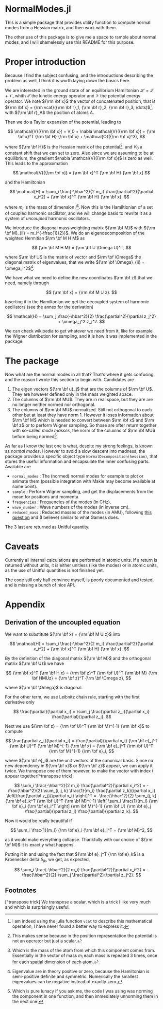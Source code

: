 # NormalModes.jl

This is a simple package that provides utility function to compute normal modes from a Hessian matrix, and then work with them.

The other use of this package is to give me a space to ramble about normal modes, and I will shamelessly use this README for this purpose.

# Proper introduction

Because I find the subject confusing, and the introductions describing the problem as well, I think it is worth laying down the basics here.

We are interested in the ground state of an equilibrium Hamiltonian $\mathcal{H} = \mathcal{T} + \mathcal{V}$, whith $\mathcal{T}$ the kinetic energy operator and $\mathcal{V}$ the potential energy operator. We note ${\rm \bf x}$ the vector of concatenated position, that is ${\rm \bf x} = {\rm vcat}({\rm \bf r}_1, {\rm \bf r}_2, {\rm \bf r}_3, \dots)$[^julia], with ${\rm \bf r}_A$ the position of atoms $A$.

Then we do a Taylor expansion of the potential, leading to

$$
\mathcal{V}({\rm \bf x}) = V_0 + \nabla \mathcal{V}({\rm \bf x}) + {\rm \bf x}^T {\rm \bf H} {\rm \bf x} + \mathcal{O}({\rm \bf x}^3),
$$

where ${\rm \bf H}$ is the Hessian matrix of the potential[^potential], and $V_0$ a constant shift that we can set to zero. Also since we are assuming to be at equilibrium, the gradient $\nabla \mathcal{V}({\rm \bf x})$ is zero as well. This leads to the approximation

$$
\mathcal{V}({\rm \bf x}) = {\rm \bf x}^T {\rm \bf H} {\rm \bf x}
$$

and the Hamiltonian

$$
\mathcal{H} = \sum_i \frac{-\hbar^2}{2 m_i} \frac{\partial^2}{\partial x_i^2} + {\rm \bf x}^T {\rm \bf H} {\rm \bf x},
$$

where $m_i$ is the mass of dimension $i$[^mass]. Now this is the Hamiltionian of a set of coupled harmonic oscillator, and we will change basis to rewrite it as a system of *uncoupled* harmonic oscillators.

We introduce the diagonal mass weighting matrix ${\rm \bf M}$ with ${\rm \bf M}_{ii} = m_i^{-\frac{1}{2}}$. We do an eigendecomposition of the weighted Hermitian $\rm \bf M H M$ as

$$
{\rm \bf M H M} = {\rm \bf U \Omega U}^T,
$$

where $\rm \bf U$ is the matrix of vector and $\rm \bf \Omega$ the diagonal matrix of eigenvalues, that we write ${\rm \bf \Omega}_{ii} = \omega_i^2$[^posdef].

We have what we need to define the new coordinates $\rm \bf z$ that we need, namely through

$$
{\rm \bf x} = {\rm \bf M U z}.
$$

Inserting it in the Hamiltonian we get the decoupled system of harmonic oscillators (see the annex for the derivation)

$$
\mathcal{H} = \sum_j \frac{-\hbar^2}{2} \frac{\partial^2}{\partial z_j^2} + \omega_j^2 z_j^2.
$$

We can check wikipedia to get whatever we need from it, like for example the Wigner distribution for sampling, and it is how it was implemented in the package.

# The package

Now what are the normal modes in all that? That's where it gets confusing and the reason I wrote this section to begin with. Candidates are

1. The eigen vectors ${\rm \bf u}_j$ that are the columns of $\rm \bf U$. They are however defined only in the mass weighted space.
2. The columns of $\rm \bf MU$. They are in real space, but they are are no longer neither normed nor orthogonal.
3. The columns of $\rm \bf MU$ normalized. Still not orthogonal to each other but at least they have norm 1. However it loses information about $\rm \bf M$ which is needed to convert between $\rm \bf x$ and $\rm \bf z$ or to perform Wigner sampling. So those are ofter return together with so-called *mode masses*, the norm of the columns of $\rm \bf MU$ before being normed[^lunacy].

As far as I know the last one is what, despite my strong feelings, is known as *normal modes*. However to avoid a slow descent into madness, the package provides a specific object type `NormalDecomposition(hessian)`, that stores the useful information and encapsulate the inner confusing parts. Available are
- `normal_modes` : The (normed) normal modes for example to plot or animate them (possible integration with Makie may become available at some point).
- `sample` : Perform Wigner sampling, and get the displacements from the mean for positions and momenta.
- `frequencies` : Frequencies of the modes (in GHz).
- `wave_number` : Wave numbers of the modes (in inverse cm).
- `reduced_mass` : Reduced masses of the modes (in AMU), following [this question](https://physics.stackexchange.com/questions/401370/normal-modes-how-to-get-reduced-masses-from-displacement-vectors-atomic-masses) and (I believe) similar to what Gamess does.

The 3 last are returned as Unitful quantity.

# Caveats

Currently all internal calculations are performed in atomic units. If a return is returned without units, it is either unitless (like the modes) or in atomic units, as the use of Unitful quantities is not finished yet.

The code still only half convince myself, is poorly documented and tested, and is missing a bunch of nice API.

# Appendix

## Derivation of the uncoupled equation

We want to substitute ${\rm \bf x} = {\rm \bf M U z}$ into

$$
\mathcal{H} = \sum_i \frac{-\hbar^2}{2 m_i} \frac{\partial^2}{\partial x_i^2} + {\rm \bf x}^T {\rm \bf H} {\rm \bf x}.
$$

By the definition of the diagonal matrix ${\rm \bf M}$ and the orthogonal matrix ${\rm \bf U}$ we have

$$
{\rm \bf x}^T {\rm \bf H x} =
    {\rm \bf z}^T {\rm \bf U}^T {\rm \bf M} {\rm \bf HMUz} = {\rm \bf z}^T {\rm \bf \Omega z},
$$

where ${\rm \bf \Omega}$ is diagonal.

For the other term, we use Leibnitz chain rule, starting with the first derivative only

$$
\frac{\partial}{\partial x_i} =
    \sum_j \frac{\partial z_j}{\partial x_i} \frac{\partial}{\partial z_j}.
$$

Next we use ${\rm \bf z} = {\rm \bf U}^T {\rm \bf M}^{-1} {\rm \bf x}$ to compute

$$
\frac{\partial z_j}{\partial x_i} =
    \frac{\partial}{\partial x_i} {\rm \bf e}_j^T {\rm \bf U}^T {\rm \bf M}^{-1} {\rm \bf x} =
    {\rm \bf e}_j^T {\rm \bf U}^T {\rm \bf M}^{-1} {\rm \bf e}_i,
$$

where ${\rm \bf e}_i$ are the unit vectors of the canonical basis. Since no new
dependency in ${\rm \bf x}$ or ${\rm \bf z}$ appear, we can apply it
twice. We transpose one of them however, to make the vector with index $i$
appear together[^transpose trick]

$$
\sum_i \frac{-\hbar^2}{2 m_i} \frac{\partial^2}{\partial x_i^2} =
    -\frac{\hbar^2}{2} \sum_{i, j, k} \frac{1}{m_i}
        \frac{\partial z_k}{\partial x_i}
        \left[\frac{\partial z_j}{\partial x_i} \right]^T
    = -\frac{\hbar^2}{2} \sum_{j, k}
        {\rm \bf e}_k^T {\rm \bf U}^T {\rm \bf M}^{-1}
        \left[ \sum_i \frac{1}{m_i} {\rm \bf e}_i {\rm \bf e}_i^T \right]
        {\rm \bf M}^{-1} {\rm \bf U} {\rm \bf e}_j
        \frac{\partial}{\partial z_j} \frac{\partial}{\partial z_k}.
$$

Now it would be really beautiful if

$$
\sum_i \frac{1}{m_i} {\rm \bf e}_i {\rm \bf e}_i^T = {\rm \bf M}^2,
$$

as it would make everything collapse. Thankfully with our choice of ${\rm \bf M}$ it is exactly what happens.

Putting it in and using the fact that ${\rm \bf e}_j^T {\rm \bf e}_k$ is a Kroenecker delta $\delta_{j k}$, we get, as expected,

$$
\sum_i \frac{-\hbar^2}{2 m_i} \frac{\partial^2}{\partial x_i^2}
    = -\frac{\hbar^2}{2} \sum_j \frac{\partial^2}{\partial z_j^2}.
$$

## Footnotes

[^julia]: I am indeed using the julia function `vcat` to describe this mathematical operation, I have never found a better way to express it.

[^potential]: This makes sense because in the position representation the potential is not an operator but just a scalar.

[^mass]: Which is the mass of the atom from which this component comes from. Essentially in the vector of mass $m_i$ each mass is repeated 3 times, once for each spatial dimension of each atom.

[^posdef]: Eigenvalue are in theory positive or zero, because the Hamiltonian is semi-positive definite and symmetric. Numerically the smallest eigenvalues can be negative instead of exactly zero.

[^annex]: The correct transformation of the derivative requires a bit of work to properly simplify, but trust me you can do it.

[^lunacy]: Which is pure lunacy if you ask me, the code I was using was norming the component in one function, and then immediately unnorming them in the next one. 

[^transpose trick] We transpose a scalar, which is a trick I like very much and
which is surprisingly useful.
